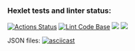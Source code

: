 ### Hexlet tests and linter status:
[![Actions Status](https://github.com/OnishchenkoIvan/frontend-project-lvl2/workflows/hexlet-check/badge.svg)](https://github.com/OnishchenkoIvan/frontend-project-lvl2/actions)
[![Lint Code Base](https://github.com/OnishchenkoIvan/frontend-project-lvl2/actions/workflows/super-linter.yml/badge.svg)](https://github.com/OnishchenkoIvan/frontend-project-lvl2/actions/workflows/super-linter.yml)
<a href="https://codeclimate.com/github/codeclimate/codeclimate/maintainability"><img src="https://api.codeclimate.com/v1/badges/a99a88d28ad37a79dbf6/maintainability" /></a>
<a href="https://codeclimate.com/github/codeclimate/codeclimate/test_coverage"><img src="https://api.codeclimate.com/v1/badges/a99a88d28ad37a79dbf6/test_coverage" /></a>

JSON files:
[![asciicast](https://asciinema.org/a/dNSAE4U8jiKjM2vJcCPIirfKW.svg)](https://asciinema.org/a/dNSAE4U8jiKjM2vJcCPIirfKW)